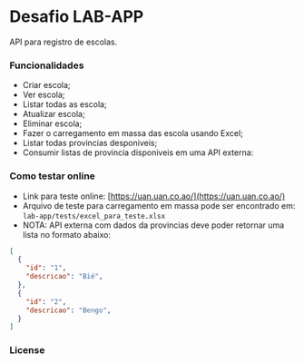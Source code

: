 # Desafio LAB-APP

API para registro de escolas.

### Funcionalidades

* Criar escola;
* Ver escola;
* Listar todas as escola;
* Atualizar escola;
* Eliminar escola;
* Fazer o carregamento em massa das escola usando Excel;
* Listar todas provincias desponiveis;
* Consumir listas de provincia disponiveis em uma API externa:

### Como testar online

* Link para teste online: [https://uan.uan.co.ao/](https://uan.uan.co.ao/)
* Arquivo de teste para carregamento em massa pode ser encontrado em:  `lab-app/tests/excel_para_teste.xlsx`
* NOTA: API externa com dados da provincias deve poder retornar uma lista no formato abaixo:

```json
[
  {
    "id": "1",
    "descricao": "Bié",
  },
  {
    "id": "2",
    "descricao": "Bengo",
  }
]
```

### License
